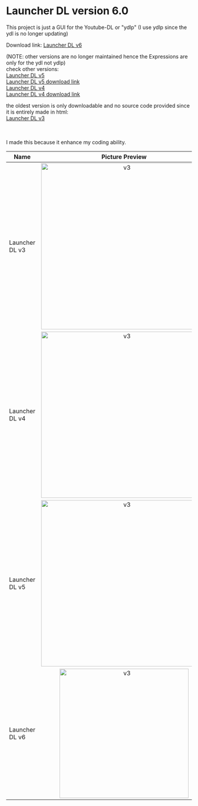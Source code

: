 # Launcher DL version 6.0
This project is just a GUI for the Youtube-DL or "ydlp" (I use ydlp since the ydl is no longer updating)

Download link: [Launcher DL v6](https://github.com/IchimakiKasura/Launcher-DL-3/releases)

(NOTE: other versions are no longer maintained hence the Expressions are only for the ydl not ydlp)<br>
check other versions:<br>
[Launcher DL v5](https://github.com/IchimakiKasura/LauncherDL-2)<br>
[Launcher DL v5 download link](https://www.mediafire.com/file/8v38vhm31uq7szk/Launcher_DL_%2528build.ver5.0%2529.rar/file)<br>
[Launcher DL v4](https://github.com/IchimakiKasura/LauncherDL)<br>
[Launcher DL v4 download link](https://www.mediafire.com/file/i61ltyqaimihobu/Launcher_DL_%2528build.ver4.5%2529.rar/file)

the oldest version is only downloadable and no source code provided since
it is entirely made in html:<br>
[Launcher DL v3](https://www.mediafire.com/file/txwtzp3j17ae2hc/DL_buildver3.0.rar/file)

<br>
<br>
I made this because it enhance my coding ability.

| Name | Picture Preview |
|------|:-----------------:|
|Launcher DL v3|<img src="https://user-images.githubusercontent.com/80595346/153750204-f498239c-dabb-4917-8dd2-f2e2f38fadc7.png" alt="v3" height="450"/>|
|Launcher DL v4|<img src="https://user-images.githubusercontent.com/80595346/153750283-b566d955-fff5-4383-95d0-e16a453cedd5.png" alt="v3" height="450"/>|
|Launcher DL v5|<img src="https://user-images.githubusercontent.com/80595346/153750314-d0404fea-f662-461d-a323-e03eeb7fc371.png" alt="v3" height="450"/>|
|Launcher DL v6|<img src="https://user-images.githubusercontent.com/80595346/153750369-42ce3d99-17ad-40ff-93ff-e9e0f4a4625a.png" alt="v3" height="350"/>|